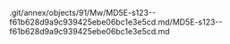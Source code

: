 .git/annex/objects/91/Mw/MD5E-s123--f61b628d9a9c939425ebe06bc1e3e5cd.md/MD5E-s123--f61b628d9a9c939425ebe06bc1e3e5cd.md